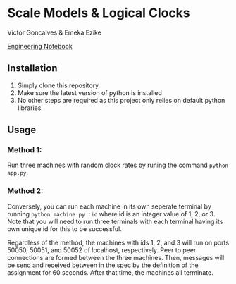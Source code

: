 # Scale Models & Logical Clocks 

Victor Goncalves & Emeka Ezike

[Engineering Notebook](https://docs.google.com/document/d/1eg1a8mlqwVK3dF0FOg15WaMUkcBJ691Vb1yDbK8lv_g/edit?usp=sharing)



## Installation

1. Simply clone this repository
2. Make sure the latest version of python is installed
3. No other steps are required as this project only relies on default python libraries

## Usage

### Method 1:
Run three machines with random clock rates by runing the command `python app.py`.

### Method 2:
Conversely, you can run each machine in its own seperate terminal by running `python machine.py :id` where id is an integer value of 1, 2, or 3. Note that you will need to run three terminals with each terminal having its own unique id for this to be successful.

Regardless of the method, the machines with ids 1, 2, and 3 will run on ports 50050, 50051, and 50052 of localhost, respectively. Peer to peer connections are formed between the three machines. Then, messages will be send and received between in the spec by the definition of the assignment for 60 seconds. After that time, the machines all terminate.
